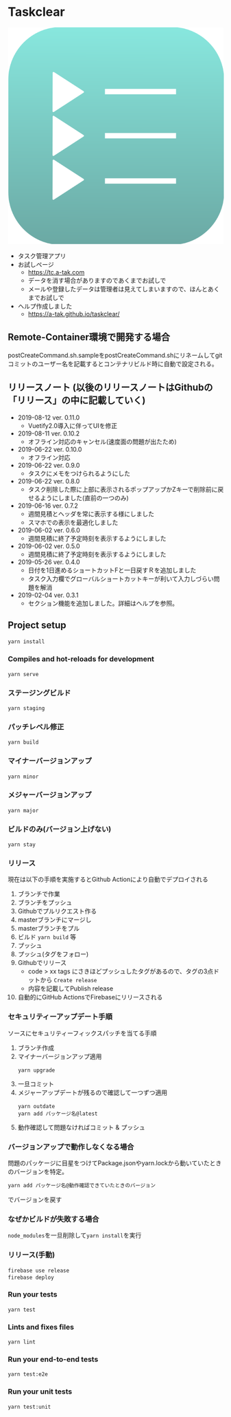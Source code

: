# Taskclear

![](./public/img/logo.svg)

* タスク管理アプリ
* お試しページ
  * https://tc.a-tak.com
  * データを消す場合がありますのであくまでお試しで
  * メールや登録したデータは管理者は見えてしまいますので、ほんとあくまでお試しで
* ヘルプ作成しました
  * https://a-tak.github.io/taskclear/

## Remote-Container環境で開発する場合

postCreateCommand.sh.sampleをpostCreateCommand.shにリネームしてgitコミットのユーザー名を記載するとコンテナリビルド時に自動で設定される。

## リリースノート (以後のリリースノートはGithubの「リリース」の中に記載していく)
* 2019-08-12 ver. 0.11.0
  * Vuetify2.0導入に伴ってUIを修正
* 2019-08-11 ver. 0.10.2
  * オフライン対応のキャンセル(速度面の問題が出たため)
* 2019-06-22 ver. 0.10.0
  * オフライン対応
* 2019-06-22 ver. 0.9.0
  * タスクにメモをつけられるようにした
* 2019-06-22 ver. 0.8.0
  * タスク削除した際に上部に表示されるポップアップかZキーで削除前に戻せるようにしました(直前の一つのみ)
* 2019-06-16 ver. 0.7.2
  * 週間見積とヘッダを常に表示する様にしました
  * スマホでの表示を最適化しました
* 2019-06-02 ver. 0.6.0
  * 週間見積に終了予定時刻を表示するようにしました
* 2019-06-02 ver. 0.5.0
  * 週間見積に終了予定時刻を表示するようにしました
* 2019-05-26 ver. 0.4.0
  * 日付を1日進めるショートカットFと一日戻すＲを追加しました
  * タスク入力欄でグローバルショートカットキーが利いて入力しづらい問題を解消
* 2019-02-04 ver. 0.3.1
  * セクション機能を追加しました。詳細はヘルプを参照。

## Project setup
```
yarn install
```

### Compiles and hot-reloads for development
```
yarn serve
```

###  ステージングビルド
```
yarn staging
```

### パッチレベル修正
```
yarn build
```

### マイナーバージョンアップ
```
yarn minor
```

###  メジャーバージョンアップ
```
yarn major
```
### ビルドのみ(バージョン上げない)
```
yarn stay
```

### リリース

現在は以下の手順を実施するとGithub Actionにより自動でデプロイされる

1. ブランチで作業
1. ブランチをプッシュ
1. Githubでプルリクエスト作る
1. masterブランチにマージし
1. masterブランチをプル
1. ビルド `yarn build` 等
1. プッシュ
1. プッシュ(タグをフォロー)
1. Githubでリリース
    * code > xx tags にさきほどプッシュしたタグがあるので、タグの3点ドットから `Create release`
    * 内容を記載してPublish release
1. 自動的にGitHub ActionsでFirebaseにリリースされる

### セキュリティーアップデート手順

ソースにセキュリティーフィックスパッチを当てる手順

1. ブランチ作成
1. マイナーバージョンアップ適用
    ```
    yarn upgrade
    ```
1. 一旦コミット
2. メジャーアップデートが残るので確認して一つずつ適用
    ```
    yarn outdate
    yarn add パッケージ名@latest
    ```
3. 動作確認して問題なければコミット & プッシュ

### バージョンアップで動作しなくなる場合

問題のパッケージに目星をつけてPackage.jsonやyarn.lockから動いていたときのバージョンを特定。

```bash
yarn add パッケージ名@動作確認できていたときのバージョン
```
でバージョンを戻す

### なぜかビルドが失敗する場合

```node_modules```を一旦削除して```yarn install```を実行

### リリース(手動)

```
firebase use release
firebase deploy
```

### Run your tests
```
yarn test
```

### Lints and fixes files
```
yarn lint
```

### Run your end-to-end tests
```
yarn test:e2e
```

### Run your unit tests
```
yarn test:unit
```
